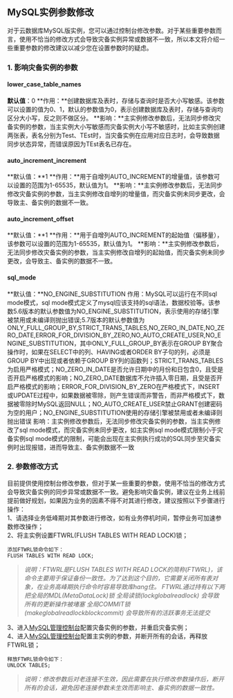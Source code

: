 
## MySQL实例参数修改
对于云数据库MySQL版实例，您可以通过控制台修改参数。对于某些重要参数而言，使用不恰当的修改方式会导致灾备实例异常或数据不一致，所以本文将介绍一些重要参数的修改建议以减少您在设置参数时的疑虑。


### 1. 影响灾备实例的参数

#### lower_case_table_names
**默认值**：0
**作用：**创建数据库及表时，存储与查询时是否大小写敏感。该参数可以设置的值为0、1，默认的参数值为0，表示创建数据库及表时，存储与查询均区分大小写，反之则不做区分。
**影响：**主实例修改参数后，无法同步修改灾备实例的参数，当主实例大小写敏感而灾备实例大小写不敏感时，比如主实例创建两张表，表名分别为Test、TEst时，当灾备实例在应用对应日志时，会导致数据同步状态异常，而错误原因为TEst表名已存在。



#### auto_increment_increment
**默认值：**1
**作用：**用于自增列AUTO_INCREMENT的增量值，该参数可以设置的范围为1-65535，默认值为1。
**影响：**主实例修改参数后，无法同步修改灾备实例的参数，当主实例修改自增列的增量值，而灾备实例未同步更改，会导致主、备实例的数据不一致。
#### auto_increment_offset
**默认值：**1
**作用：**用于自增列AUTO_INCREMENT的起始值（偏移量），该参数可以设置的范围为1-65535，默认值为1。
**影响：**主实例修改参数后，无法同步修改灾备实例的参数，当主实例修改自增列的起始值，而灾备实例未同步更改，会导致主、备实例的数据不一致。
#### sql_mode
**默认值：**NO_ENGINE_SUBSTITUTION
作用：MySQL可以运行在不同sql mode模式，sql mode模式定义了mysql应该支持的sql语法，数据校验等。该参数5.6版本的默认参数值为NO_ENGINE_SUBSTITUTION，表示使用的存储引擎被禁用或未编译则抛出错误;5.7版本的默认参数值为ONLY_FULL_GROUP_BY,STRICT_TRANS_TABLES,NO_ZERO_IN_DATE,NO_ZERO_DATE,ERROR_FOR_DIVISION_BY_ZERO,NO_AUTO_CREATE_USER,NO_ENGINE_SUBSTITUTION，其中ONLY_FULL_GROUP_BY表示在GROUP BY聚合操作时，如果在SELECT中的列、HAVING或者ORDER BY子句的列，必须是GROUP BY中出现或者依赖于GROUP BY列的函数列；STRICT_TRANS_TABLES为启用严格模式；NO_ZERO_IN_DATE是否允许日期中的月份和日包含0，且受是否开启严格模式的影响；NO_ZERO_DATE数据库不允许插入零日期，且受是否开启严格模式的影响；ERROR_FOR_DIVISION_BY_ZERO在严格模式下，INSERT或UPDATE过程中，如果数据被零除，则产生错误而非警告，而非严格模式下，数据被零除时MySQL返回NULL；NO_AUTO_CREATE_USER禁止GRANT创建密码为空的用户；NO_ENGINE_SUBSTITUTION使用的存储引擎被禁用或者未编译则抛出错误
影响：主实例修改参数后，无法同步修改灾备实例的参数，当主实例修改了sql mode模式，而灾备实例未同步更改，如主实例sql mode模式限制小于灾备实例sql mode模式的限制，可能会出现在主实例执行成功的SQL同步至灾备实例时出现报错，进而导致主、备实例数据不一致

### 2. 参数修改方式
目前提供使用控制台修改参数，但对于某一些重要的参数，使用不恰当的修改方式会导致灾备实例的同步异常或数据不一致。避免影响灾备实例，建议在业务上线前提前做好规划，如果因为业务的因素不得不对其进行修改，建议按照以下步骤进行操作：<br>
1、请选择业务低峰期对其参数进行修改，如有业务停机时间，暂停业务可加速参数修改操作；<br>
2、将主实例设置FTWRL(FLUSH TABLES WITH READ LOCK)锁；

`添加FTWRL锁命令如下：`<br>
`FLUSH TABLES WITH READ LOCK;`

> *说明：FTWRL是FLUSH TABLES WITH READ LOCK的简称(FTWRL)，该命令主要用于保证备份一致性。为了达到这个目的，它需要关闭所有表对象，在业务高峰期执行命令时容易导致库hang住。 FTWRL通过持有以下两把全局的MDL(MetaDataLock)锁*
 *全局读锁(lockglobalreadlock) 会导致所有的更新操作被堵塞*
 *全局COMMIT锁(makeglobalreadlockblockcommit) 会导致所有的活跃事务无法提交*

3、进入<a href="https://console.cloud.tencent.com/" target="_blank">MySQL管理控制台</a>配置灾备实例的参数，并重启灾备实例；<br>
4、进入<a href="https://console.cloud.tencent.com/" target="_blank">MySQL管理控制台</a>配置主实例的参数，并断开所有的会话，再释放FTWRL锁；

`释放FTWRL锁命令如下：`<br>
`UNLOCK TABLES;`

>  *说明：修改参数后对老连接不生效，因此需要在执行修改参数操作后，断开所有的会话，避免因老连接参数未生效而影响主、备实例的数据一致性。*












